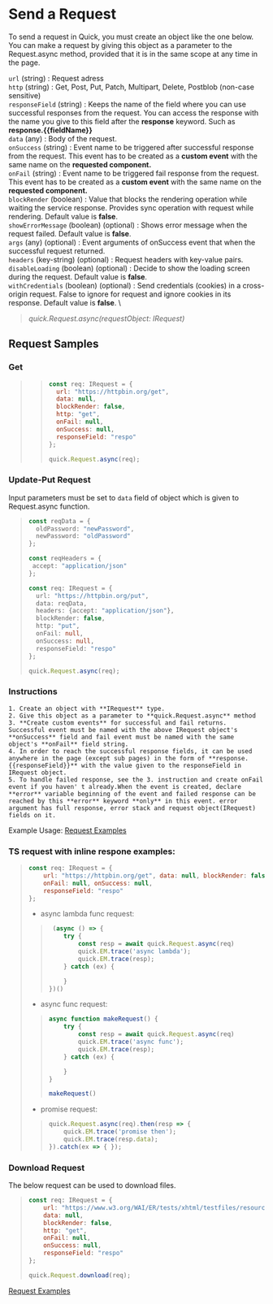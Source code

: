 # Send a Request 

To send a request in Quick, you must create an object like the one below. You can make a request by giving this object as a parameter to the Request.async method, provided that it is in the same scope at any time in the page.

`url` (string) : Request adress \
`http` (string) : Get, Post, Put, Patch, Multipart, Delete, Postblob (non-case sensitive) \
`responseField` (string) : Keeps the name of the field where you can use successful responses from the request. You can access the response with the name you give to this field after the **response** keyword. Such as **response.{{fieldName}}** \
`data` (any) : Body of the request. \
`onSuccess` (string) : Event name to be triggered after successful response from the request.  This event has to be created as a **custom event** with the same name on the **requested component.** \
`onFail` (string) : Event name to be triggered fail response from the request. This event has to be created as a **custom event** with the same name on the **requested component.** \
`blockRender` (boolean) : Value that blocks the rendering operation while waiting the service response. Provides sync operation with request while rendering. Default value is **false**. \
`showErrorMessage` (boolean) (optional) : Shows error message when the request failed. Default value is **false**. \
`args` (any) (optional) : Event arguments of onSuccess event that when the successful request returned. \
`headers` (key-string) (optional) : Request headers with key-value pairs. \
`disableLoading` (boolean) (optional) : Decide to show the loading screen during the request. Default value is **false**. \
`withCredentials` (boolean) (optional) : Send credentials (cookies) in a cross-origin request. False to ignore for request and ignore cookies in its response. Default value is **false**. \

> *quick.Request.async(requestObject: IRequest)*


## Request Samples

### Get
> > ```js
> > const req: IRequest = {
> >   url: "https://httpbin.org/get", 
> >   data: null, 
> >   blockRender: false, 
> >   http: "get",
> >   onFail: null, 
> >   onSuccess: null,
> >   responseField: "respo"
> > };
> > 
> > quick.Request.async(req);
> > ```

### Update-Put Request

Input parameters must be set to `data` field of object which is given to Request.async function.

> 
> ```ts
> const reqData = {
>   oldPassword: "newPassword",
>   newPassword: "oldPassword"
> };
>
>const reqHeaders = {
>  accept: "application/json"
>};
>
> const req: IRequest = {
>   url: "https://httpbin.org/put", 
>   data: reqData, 
>   headers: {accept: "application/json"},
>   blockRender: false, 
>   http: "put",
>   onFail: null, 
>   onSuccess: null,
>   responseField: "respo"
> };
> 
> quick.Request.async(req);
> ```

### Instructions

    1. Create an object with **IRequest** type.
    2. Give this object as a parameter to **quick.Request.async** method
    3. **Create custom events** for successful and fail returns. Successful event must be named with the above IRequest object's **onSuccess** field and fail event must be named with the same object's **onFail** field string.
    4. In order to reach the successful response fields, it can be used anywhere in the page (except sub pages) in the form of **response.{{responseField}}** with the value given to the responseField in IRequest object.
    5. To handle failed response, see the 3. instruction and create onFail event if you haven' t already.When the event is created, declare **error** variable beginning of the event and failed response can be reached by this **error** keyword **only** in this event. error argument has full response, error stack and request object(IRequest) fields on it.

Example Usage: <a href="https://cdn.softtech.com.tr/ngsp-quick/nemo/dev/mdScripts/EditorUsage/RequestExamples.qjson" target="_blank">Request Examples</a>


### TS request with inline respone examples:
> ```js
> const req: IRequest = {
>     url: "https://httpbin.org/get", data: null, blockRender: false, http: "get",
>     onFail: null, onSuccess: null,
>     responseField: "respo"
> };
> ```
> * async lambda func request:
> >```js
> >  (async () => {
> >     try {
> >         const resp = await quick.Request.async(req)
> >         quick.EM.trace('async lambda');
> >         quick.EM.trace(resp);
> >     } catch (ex) {
> > 
> >     }
> > })()
> >```
>  * async func request:
> >```js
> > async function makeRequest() {
> >     try {
> >         const resp = await quick.Request.async(req)
> >         quick.EM.trace('async func');
> >         quick.EM.trace(resp);
> >     } catch (ex) {
> > 
> >     }
> > }
> > 
> > makeRequest()
> >```
>  * promise request:
> >```js
> > quick.Request.async(req).then(resp => {
> >     quick.EM.trace('promise then');
> >     quick.EM.trace(resp.data);
> > }).catch(ex => { });
> >```

### Download Request 
The below request can be used to download files.

> 
> ```js
> const req: IRequest = {
>     url: "https://www.w3.org/WAI/ER/tests/xhtml/testfiles/resources/pdf/dummy.pdf",
>     data: null, 
>     blockRender: false, 
>     http: "get",
>     onFail: null, 
>     onSuccess: null,
>     responseField: "respo"
> };
> 
> quick.Request.download(req);
> ```

<a href="https://studio.onplateau.com/quick/?q=/quick/qjsons/RequestExamples.qjson" target="_blank">Request Examples</a>
